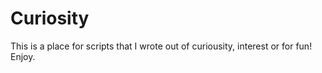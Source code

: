 # Curiosity
This is a place for scripts that I wrote out of curiousity, interest or for fun! Enjoy.
